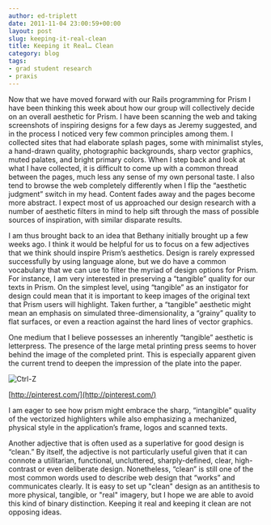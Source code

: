 ```yaml
---
author: ed-triplett
date: 2011-11-04 23:00:59+00:00
layout: post
slug: keeping-it-real-clean
title: Keeping it Real… Clean
category: blog
tags:
- grad student research
- praxis
---
```


Now that we have moved forward with our Rails programming for Prism I have been thinking this week about how our group will collectively decide on an overall aesthetic for Prism. I have been scanning the web and taking screenshots of inspiring designs for a few days as Jeremy suggested, and in the process I noticed very few common principles among them. I collected sites that had elaborate splash pages, some with minimalist styles, a hand-drawn quality, photographic backgrounds, sharp vector graphics, muted palates, and bright primary colors. When I step back and look at what I have collected, it is difficult to come up with a common thread between the pages, much less any sense of my own personal taste. I also tend to browse the web completely differently when I flip the “aesthetic judgment” switch in my head. Content fades away and the pages become more abstract. I expect most of us approached our design research with a number of aesthetic filters in mind to help sift through the mass of possible sources of inspiration, with similar disparate results.

I am thus brought back to an idea that Bethany initially brought up a few weeks ago. I think it would be helpful for us to focus on a few adjectives that we think should inspire Prism’s aesthetics. Design is rarely expressed successfully by using language alone, but we do have a common vocabulary that we can use to filter the myriad of design options for Prism. For instance, I am very interested in preserving a “tangible” quality for our texts in Prism. On the simplest level, using “tangible” as an instigator for design could mean that it is important to keep images of the original text that Prism users will highlight. Taken further, a “tangible” aesthetic might mean an emphasis on simulated three-dimensionality, a “grainy” quality to flat surfaces, or even a reaction against the hard lines of vector graphics.

One medium that I believe possesses an inherently “tangible” aesthetic is letterpress. The presence of the large metal printing press seems to hover behind the image of the completed print. This is especially apparent given the current trend to deepen the impression of the plate into the paper.

![Ctrl-Z](http://farm7.static.flickr.com/6057/6313023717_2c54c4ab33.jpg)

[http://pinterest.com/](http://pinterest.com/)

I am eager to see how prism might embrace the sharp, “intangible” quality of the vectorized highlighters while also emphasizing a mechanized, physical style in the application’s frame, logos and scanned texts.

Another adjective that is often used as a superlative for good design is “clean.” By itself, the adjective is not particularly useful given that it can connote a utilitarian, functional, uncluttered, sharply-defined, clear, high-contrast or even deliberate design. Nonetheless, “clean” is still one of the most common words used to describe web design that “works” and communicates clearly. It is easy to set up "clean" design as an antithesis to more physical, tangible, or "real" imagery, but I hope we are able to avoid this kind of binary distinction. Keeping it real and keeping it clean are not opposing ideas.
